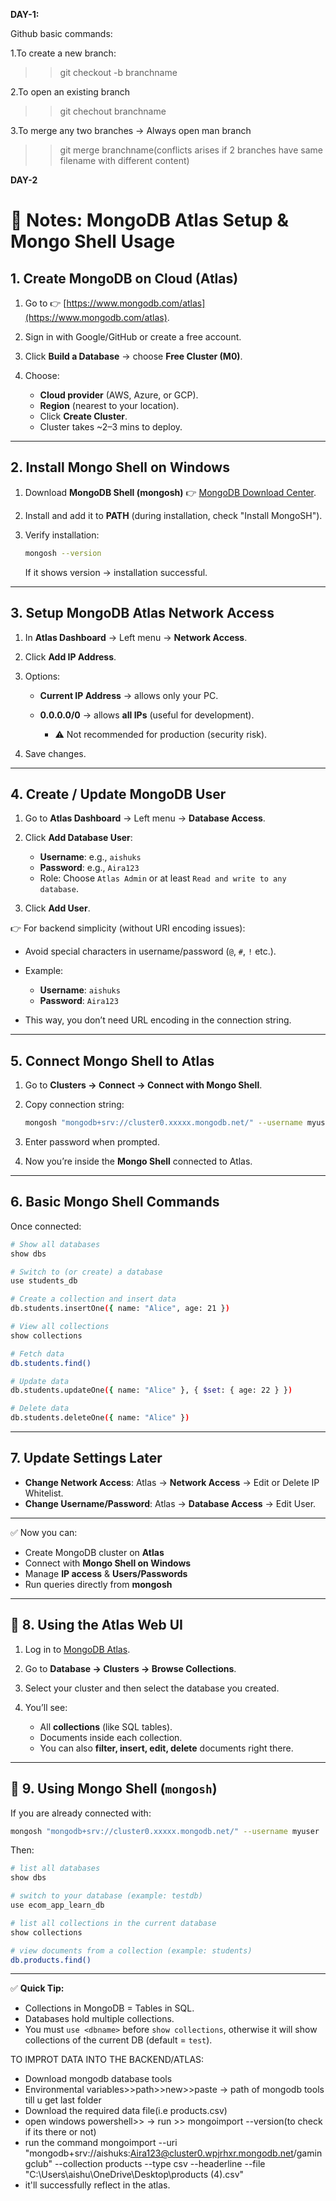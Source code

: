 **DAY-1:**


Github basic commands:

1.To create a new branch:
>>git checkout -b branchname

2.To open an existing branch
>>git chechout branchname

3.To merge any two branches
 -> Always open man branch
  >>git merge branchname(conflicts arises if 2 branches have same filename with different content)


**DAY-2**


# 📌 Notes: MongoDB Atlas Setup & Mongo Shell Usage

## 1. Create MongoDB on Cloud (Atlas)

1. Go to 👉 [https://www.mongodb.com/atlas](https://www.mongodb.com/atlas).
2. Sign in with Google/GitHub or create a free account.
3. Click **Build a Database** → choose **Free Cluster (M0)**.
4. Choose:

   * **Cloud provider** (AWS, Azure, or GCP).
   * **Region** (nearest to your location).
   * Click **Create Cluster**.
   * Cluster takes \~2–3 mins to deploy.

---

## 2. Install Mongo Shell on Windows

1. Download **MongoDB Shell (mongosh)** 👉 [MongoDB Download Center](https://www.mongodb.com/try/download/shell).
2. Install and add it to **PATH** (during installation, check "Install MongoSH").
3. Verify installation:

   ```sh
   mongosh --version
   ```

   If it shows version → installation successful.

---

## 3. Setup MongoDB Atlas Network Access

1. In **Atlas Dashboard** → Left menu → **Network Access**.
2. Click **Add IP Address**.
3. Options:

   * **Current IP Address** → allows only your PC.
   * **0.0.0.0/0** → allows **all IPs** (useful for development).

     * ⚠️ Not recommended for production (security risk).
4. Save changes.

---

## 4. Create / Update MongoDB User

1. Go to **Atlas Dashboard** → Left menu → **Database Access**.
2. Click **Add Database User**:

   * **Username**: e.g., `aishuks`
   * **Password**: e.g., `Aira123`
   * Role: Choose `Atlas Admin` or at least `Read and write to any database`.
3. Click **Add User**.

👉 For backend simplicity (without URI encoding issues):

* Avoid special characters in username/password (`@`, `#`, `!` etc.).
* Example:

  * **Username**: `aishuks`
  * **Password**: `Aira123`
* This way, you don’t need URL encoding in the connection string.

---

## 5. Connect Mongo Shell to Atlas

1. Go to **Clusters → Connect → Connect with Mongo Shell**.
2. Copy connection string:

   ```sh
   mongosh "mongodb+srv://cluster0.xxxxx.mongodb.net/" --username myuser
   ```
3. Enter password when prompted.
4. Now you’re inside the **Mongo Shell** connected to Atlas.

---

## 6. Basic Mongo Shell Commands

Once connected:

```sh
# Show all databases
show dbs

# Switch to (or create) a database
use students_db

# Create a collection and insert data
db.students.insertOne({ name: "Alice", age: 21 })

# View all collections
show collections

# Fetch data
db.students.find()

# Update data
db.students.updateOne({ name: "Alice" }, { $set: { age: 22 } })

# Delete data
db.students.deleteOne({ name: "Alice" })
```

---

## 7. Update Settings Later

* **Change Network Access**:
  Atlas → **Network Access** → Edit or Delete IP Whitelist.
* **Change Username/Password**:
  Atlas → **Database Access** → Edit User.

---

✅ Now you can:

* Create MongoDB cluster on **Atlas**
* Connect with **Mongo Shell on Windows**
* Manage **IP access** & **Users/Passwords**
* Run queries directly from **mongosh**

---

## 🔹 8. Using the Atlas Web UI

1. Log in to [MongoDB Atlas](https://cloud.mongodb.com/).
2. Go to **Database → Clusters → Browse Collections**.
3. Select your cluster and then select the database you created.
4. You’ll see:

   * All **collections** (like SQL tables).
   * Documents inside each collection.
   * You can also **filter, insert, edit, delete** documents right there.

---

## 🔹 9. Using Mongo Shell (`mongosh`)

If you are already connected with:

```sh
mongosh "mongodb+srv://cluster0.xxxxx.mongodb.net/" --username myuser
```

Then:

```sh
# list all databases
show dbs  

# switch to your database (example: testdb)
use ecom_app_learn_db 

# list all collections in the current database
show collections  

# view documents from a collection (example: students)
db.products.find()
```

---

✅ **Quick Tip:**

* Collections in MongoDB = Tables in SQL.
* Databases hold multiple collections.
* You must `use <dbname>` before `show collections`, otherwise it will show collections of the current DB (default = `test`).





TO IMPROT DATA INTO THE BACKEND/ATLAS:

* Download mongodb database tools
* Environmental variables>>path>>new>>paste -> path of mongodb tools till u get last folder
* Download the required data file(i.e products.csv)
* open windows powershell>>
   -> run >> mongoimport --version(to check if its there or not)
* run the command  mongoimport --uri "mongodb+srv://aishuks:Aira123@cluster0.wpjrhxr.mongodb.net/gamingclub" --collection products --type csv --headerline --file "C:\Users\aishu\OneDrive\Desktop\products (4).csv"
* it'll successfully reflect in the atlas.
